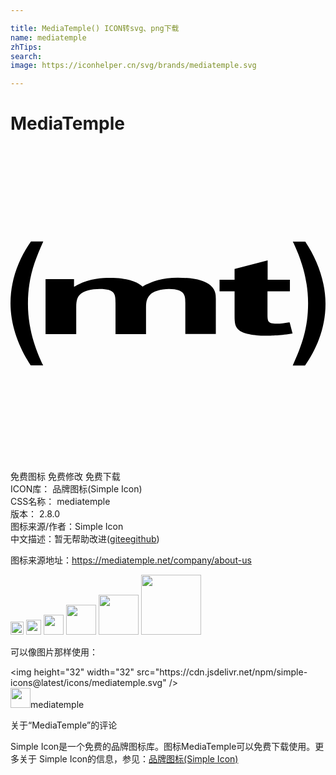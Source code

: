 ```yaml
---

title: MediaTemple() ICON转svg、png下载
name: mediatemple
zhTips: 
search: 
image: https://iconhelper.cn/svg/brands/mediatemple.svg

---
```


# MediaTemple  <small style="font-size: 60%;font-weight: 100"></small>

<div id="svg" class="svg-wrap">
<svg role="img" viewBox="0 0 24 24" xmlns="http://www.w3.org/2000/svg"><title>MediaTemple icon</title><path d="M4.839 10.145v.57h.034c1.021-.615 2.07-.666 2.7-.666 1.695 0 2.28.479 2.49.66.39-.225 1.229-.676 2.685-.676 2.896 0 2.896 1.141 2.896 1.59v2.7H13.32v-2.384c0-.494 0-1.045-1.24-1.045-.612 0-1.242.187-1.463.46-.206.234-.291.446-.291.964v2.021H8.001v-2.303c0-.711.015-1.14-1.206-1.14-.615 0-1.242.162-1.48.405-.186.185-.307.379-.307.996v2.04H2.67v-4.2h2.16l.009.008zm16.431.929h-1.69v1.68c0 .593 0 .786.691.786.328 0 .618-.037.929-.096l.07-.009.22.854c-.817.15-1.711.166-1.966.166-.76 0-1.742-.111-2.105-.425-.309-.255-.346-.506-.346-1.141v-1.82h-1.145v-.877h1.144v-.827l2.52-.65v1.479h1.696v.877l-.018.003zM1.54 16.71C.615 15.313 0 13.65 0 11.979 0 10.005.775 8.4 1.561 7.27h.936c-.695 1.54-1.168 2.85-1.168 4.752 0 2.182.774 3.865 1.125 4.627.012 0 .034.045.034.061H1.54zm20.919-9.42C23.385 8.688 24 10.35 24 12.021c0 1.971-.776 3.58-1.561 4.709h-.936c.694-1.541 1.17-2.85 1.17-4.752 0-2.184-.777-3.863-1.129-4.629-.012-.01-.031-.049-.031-.06h.946z"/></svg>
</div>
<detail full-name='mediatemple'></detail>

<div class="detail-page">
<p>
<span><span class="badge-success badge">免费图标</span> <span class="badge-success badge">免费修改</span>  <span class="badge-success badge">免费下载</span> </span>
<br/>
<span>
ICON库：
<span class="badge-secondary badge">品牌图标(Simple Icon)</span> 
</span>
<br/>
<span>
CSS名称：
<span class="badge-secondary badge">mediatemple</span> 
</span>

<br/>
<span>
版本：
<span class="badge-secondary badge">2.8.0</span> 
</span>
<br/>
<span>图标来源/作者：<span class="badge-light badge">Simple Icon</span></span> 
<br/>
<span class="zh-detail">中文描述：暂无<span class="help-link"><span>帮助改进</span>(<a href="https://gitee.com/liuwave/icon-helper/edit/master/json/brands/mediatemple.json" target="_blank" rel="noopener noreferrer">gitee</a><a href="https://github.com/liuwave/icon-helper/edit/master/json/brands/mediatemple.json" target="_blank" rel="noopener noreferrer">github</a></span>)</span><br/>
</p>
</div><div class="description description alert alert-light"><p>图标来源地址：<a href="https://mediatemple.net/company/about-us" target="_blank" rel="noopener noreferrer">https://mediatemple.net/company/about-us</a></p></div>
<div class="alert alert-dark">
<img height="21" width="21" src="https://cdn.jsdelivr.net/npm/simple-icons@latest/icons/mediatemple.svg" />
<img height="24" width="24" src="https://cdn.jsdelivr.net/npm/simple-icons@latest/icons/mediatemple.svg" />
<img height="32" width="32" src="https://cdn.jsdelivr.net/npm/simple-icons@latest/icons/mediatemple.svg" />
<img height="48" width="48" src="https://cdn.jsdelivr.net/npm/simple-icons@latest/icons/mediatemple.svg" />
<img height="64" width="64" src="https://cdn.jsdelivr.net/npm/simple-icons@latest/icons/mediatemple.svg" />
<img height="96" width="96" src="https://cdn.jsdelivr.net/npm/simple-icons@latest/icons/mediatemple.svg" />

</div>
<div>
  <p>可以像图片那样使用：    
  </p>
  <div class="alert alert-primary" style="font-size: 14px">
    &lt;img height="32" width="32" src="https://cdn.jsdelivr.net/npm/simple-icons@latest/icons/mediatemple.svg" /&gt;
    <copy-btn content='<img height="32" width="32" src="https://cdn.jsdelivr.net/npm/simple-icons@latest/icons/mediatemple.svg" />'></copy-btn>
  </div>
  <div class="alert alert-secondary">
    <img height="32" width="32" src="https://cdn.jsdelivr.net/npm/simple-icons@latest/icons/mediatemple.svg" />mediatemple
    <copy-btn content="mediatemple" btn-title="复制图标名称"></copy-btn>
  </div>
</div>

<Vssue title="关于“MediaTemple”的评论" >关于“MediaTemple”的评论</Vssue>


<div><p>Simple Icon是一个免费的品牌图标库。图标MediaTemple可以免费下载使用。更多关于  Simple Icon的信息，参见：<a target="_blank" href="https://iconhelper.cn/brands.html">品牌图标(Simple Icon)</a>
</p></div>
